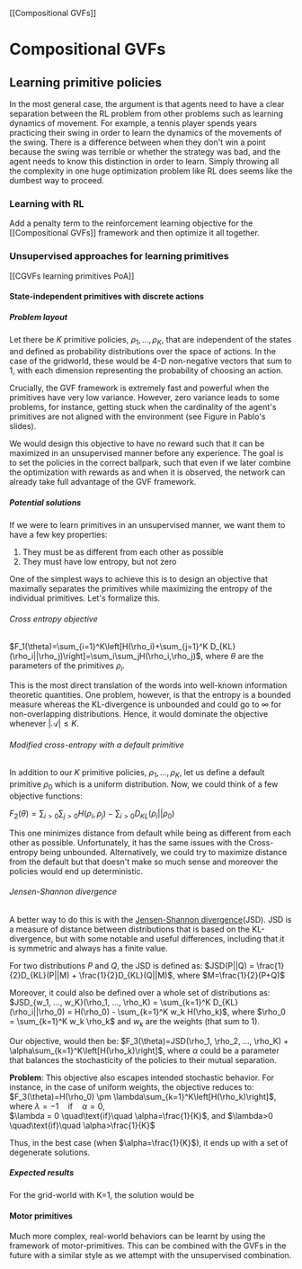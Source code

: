 [[Compositional GVFs]]

# Compositional GVFs
## Learning primitive policies
In the most general case, the argument is that agents need to have a clear separation between the RL problem from other problems such as learning dynamics of movement. For example, a tennis player spends years practicing their swing in order to learn the dynamics of the movements of the swing. There is a difference between when they don't win a point because the swing was terrible or whether the strategy was bad, and the agent needs to know this distinction in order to learn. Simply throwing all the complexity in one huge optimization problem like RL does seems like the dumbest way to proceed. 

### Learning with RL
Add a penalty term to the reinforcement learning objective for the [[Compositional GVFs]] framework and then optimize it all together.

### Unsupervised approaches for learning primitives
[[CGVFs learning primitives PoA]]

#### State-independent primitives with discrete actions
##### Problem layout
Let there be $K$ primitive policies, $\rho_1, ..., \rho_K$, that are independent of the states and defined as probability distributions over the space of actions. In the case of the gridworld, these would be 4-D non-negative vectors that sum to 1, with each dimension representing the probability of choosing an action.

Crucially, the GVF framework is extremely fast and powerful when the primitives have very low variance. However, zero variance leads to some problems, for instance, getting stuck when the cardinality of the agent's primitives are not aligned with the environment (see Figure in Pablo's slides).

We would design this objective to have no reward such that it can be maximized in an unsupervised manner before any experience. The goal is to set the policies in the correct ballpark, such that even if we later combine the optimization with rewards as and when it is observed, the network can already take full advantage of the GVF framework.

##### Potential solutions
If we were to learn primitives in an unsupervised manner, we want them to have a few key properties:
1. They must be as different from each other as possible
2. They must have low entropy, but not zero

One of the simplest ways to achieve this is to design an objective that maximally separates the primitives while maximizing the entropy of the individual primitives. Let's formalize this.

###### Cross entropy objective
$F_1(\theta)=\sum_{i=1}^K\left[H(\rho_i)+\sum_{j=1}^K D_{KL}(\rho_i||\rho_j)\right]=\sum_i\sum_jH(\rho_i,\rho_j)$,
	where $\theta$ are the parameters of the primitives $\rho_i$. 

This is the most direct translation of the words into well-known information theoretic quantities. One problem, however, is that the entropy is a bounded measure whereas the KL-divergence is unbounded and could go to $\infty$ for non-overlapping distributions. Hence, it would dominate the objective whenever $|\mathcal{A}|\leq K$.

###### Modified cross-entropy with a default primitive
In addition to our $K$ primitive policies, $\rho_1, ..., \rho_K$, let us define a default primitive $\rho_0$ which is a uniform distribution. Now, we could think of a few objective functions:

$F_2(\theta)=\sum_{i>0}\sum_{j>0}H(\rho_i,\rho_j) - \sum_{i>0}D_{KL}\left(\rho_i || \rho_0\right)$

This one minimizes distance from default while being as different from each other as possible. Unfortunately, it has the same issues with the Cross-entropy being unbounded. Alternatively, we could try to maximize distance from the default but that doesn't make so much sense and moreover the policies would end up deterministic.

###### Jensen-Shannon divergence
A better way to do this is with the [Jensen-Shannon divergence](https://en.wikipedia.org/wiki/Jensen%E2%80%93Shannon_divergence)(JSD). JSD is a measure of distance between distributions that is based on the KL-divergence, but with some notable and useful differences, including that it is symmetric and always has a finite value.

For two distributions $P$ and $Q$, the JSD is defined as:
$JSD(P||Q) = \frac{1}{2}D_{KL}(P||M) + \frac{1}{2}D_{KL}(Q||M)$,
	where $M=\frac{1}{2}(P+Q)$

Moreover, it could also be defined over a whole set of distributions as:
$JSD_{w_1, ..., w_K}(\rho_1, ..., \rho_K) = \sum_{k=1}^K D_{KL}(\rho_i||\rho_0) = H(\rho_0) - \sum_{k=1}^K w_k H(\rho_k)$,
	where $\rho_0 = \sum_{k=1}^K w_k \rho_k$
	and $w_k$ are the weights (that sum to 1).

Our objective, would then be:
$F_3(\theta)=JSD(\rho_1, \rho_2, ..., \rho_K) + \alpha\sum_{k=1}^K\left[H(\rho_k)\right]$,
	where $\alpha$ could be a parameter that balances the stochasticity of the policies to their mutual separation.

**Problem**:
This objective also escapes intended stochastic behavior. For instance, in the case of uniform weights, the objective reduces to:
		$F_3(\theta)=H(\rho_0) \pm \lambda\sum_{k=1}^K\left[H(\rho_k)\right]$,
			where 
			$\lambda = -1 \quad\text{if}\quad \alpha=0$,  
				$\lambda = 0 \quad\text{if}\quad \alpha=\frac{1}{K}$, and 
				$\lambda>0 \quad\text{if}\quad \alpha>\frac{1}{K}$ 

Thus, in the best case (when $\alpha=\frac{1}{K}$), it ends up with a set of degenerate solutions.

##### Expected results
For the grid-world with K=1, the solution would be 

#### Motor primitives
Much more complex, real-world behaviors can be learnt by using the framework of motor-primitives. This can be combined with the GVFs in the future with a similar style as we attempt with the unsupervised combination.